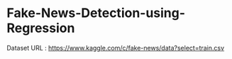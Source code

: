 # Fake-News-Detection-using-Regression
Dataset URL : https://www.kaggle.com/c/fake-news/data?select=train.csv
